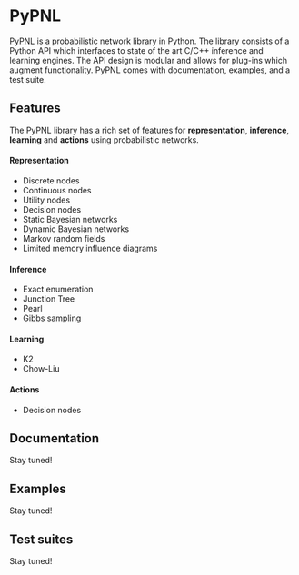 # PyPNL

[PyPNL](https://github.com/ValueFromData/PyPNL) is a probabilistic network
library in Python. The library consists of a Python API which interfaces to
state of the art C/C++ inference and learning engines. The API design is modular and allows for plug-ins which augment functionality. PyPNL comes with documentation, examples, and a test suite.

## Features

The PyPNL library has a rich set of features for **representation**, **inference**, **learning** and **actions** using probabilistic networks. 

#### Representation

- Discrete nodes
- Continuous nodes
- Utility nodes
- Decision nodes
- Static Bayesian networks
- Dynamic Bayesian networks
- Markov random fields
- Limited memory influence diagrams

#### Inference

- Exact enumeration 
- Junction Tree
- Pearl
- Gibbs sampling

#### Learning

- K2
- Chow-Liu

#### Actions

- Decision nodes

## Documentation

Stay tuned!


## Examples

Stay tuned!


## Test suites

Stay tuned!








